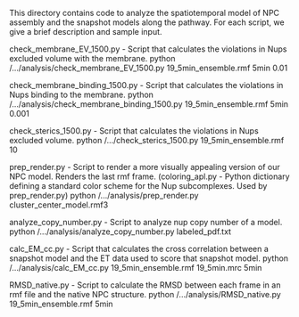 This directory contains code to analyze the spatiotemporal model of NPC assembly and the snapshot models along the pathway.
For each script, we give a brief description and sample input.

check_membrane_EV_1500.py - Script that calculates the violations in Nups excluded volume with the membrane.
python /.../analysis/check_membrane_EV_1500.py 19_5min_ensemble.rmf 5min 0.01

check_membrane_binding_1500.py - Script that calculates the violations in Nups binding to the membrane.
python /.../analysis/check_membrane_binding_1500.py 19_5min_ensemble.rmf 5min 0.001

check_sterics_1500.py - Script that calculates the violations in Nups excluded volume.
python /.../check_sterics_1500.py 19_5min_ensemble.rmf 10

prep_render.py - Script to render a more visually appealing version of our NPC model. Renders the last rmf frame.
(coloring_apl.py - Python dictionary defining a standard color scheme for the Nup subcomplexes. Used by prep_render.py)
python /.../analysis/prep_render.py cluster_center_model.rmf3

analyze_copy_number.py - Script to analyze nup copy number of a model.
python /.../analysis/analyze_copy_number.py labeled_pdf.txt

calc_EM_cc.py - Script that calculates the cross correlation between a snapshot model and the ET data used to score that snapshot model.
python /.../analysis/calc_EM_cc.py 19_5min_ensemble.rmf 19_5min.mrc 5min

RMSD_native.py - Script to calculate the RMSD between each frame in an rmf file and the native NPC structure.
python /.../analysis/RMSD_native.py 19_5min_ensemble.rmf 5min